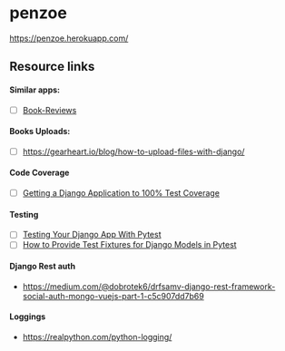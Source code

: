 # penzoe
https://penzoe.herokuapp.com/

## Resource links

#### Similar apps:
- [ ] [Book-Reviews](https://github.com/mariastezhko/Book-Reviews/blob/master/apps/reviews/views.py)

#### Books Uploads:
- [ ] https://gearheart.io/blog/how-to-upload-files-with-django/
 
#### Code Coverage
- [ ] [Getting a Django Application to 100% Test Coverage](https://adamj.eu/tech/2019/04/30/getting-a-django-application-to-100-percent-coverage/)

#### Testing
- [ ] [Testing Your Django App With Pytest](https://djangostars.com/blog/django-pytest-testing/)
- [ ] [How to Provide Test Fixtures for Django Models in Pytest](https://realpython.com/django-pytest-fixtures/)

#### Django Rest auth
- https://medium.com/@dobrotek6/drfsamv-django-rest-framework-social-auth-mongo-vuejs-part-1-c5c907dd7b69

#### Loggings
- https://realpython.com/python-logging/
